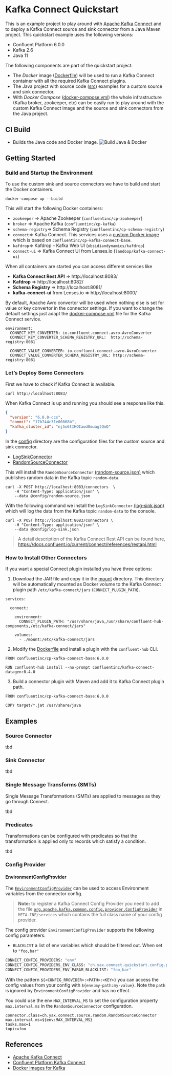 # Kafka Connect Quickstart
This is an example project to play around with [Apache Kafka Connect](https://kafka.apache.org/documentation/#connect) 
and to deploy a Kafka Connect source and sink connector from a Java Maven project. This quickstart example uses the following 
versions:
- Confluent Platform 6.0.0 
- Kafka 2.6
- Java 11

The following components are part of the quickstart project:
- The *Docker* image ([Dockerfile](Dockerfile)) will be used to run a Kafka Connect container 
with all the required Kafka Connect plugins.
- The Java project with source code ([src](src)) examples for a custom source and sink connector.
- With *Docker Compose* ([docker-compose.yml](docker-compose.yml)) the whole infrastructure 
(Kafka broker, zookeeper, etc) can be easily run to play around with the custom Kafka Connect image
and the source and sink connectors from the Java project.

## CI Build
- Builds the Java code and Docker image. ![Build Java & Docker](https://github.com/rueedlinger/kafka-connect-quickstart/workflows/Build%20Java%20&%20Docker/badge.svg)

## Getting Started
### Build and Startup the Environment
To use the custom sink and source connectors we have to build and start the Docker containers. 

```
docker-compose up --build
```

This will start the following Docker containers:
- `zookeeper` => Apache Zookeeper (`confluentinc/cp-zookeeper`)
- `broker` => Apache Kafka (`confluentinc/cp-kafka`)
- `schema-registry`=> Schema Registry (`confluentinc/cp-schema-registry`)
- `connect`=> Kafka Connect. This services uses a [custom Docker image](Dockerfile) which is based on `confluentinc/cp-kafka-connect-base`.
- `kafdrop`=> Kafdrop – Kafka Web UI  (`obsidiandynamics/kafdrop`)
- `connect-ui` => Kafka Connect UI from Lenses.io (`landoop/kafka-connect-ui`)

When all containers are started you can access different services like 
- **Kafka Connect Rest API** => http://localhost:8083/
- **Kafdrop** => http://localhost:8082/
- **Schema Registry** => http://localhost:8081/
- **kafka-connect-ui** from Lenses.io  => http://localhost:8000/


By default, Apache Avro convertor will be used when nothing else is set for value or key convertor in the connector settings. 
If you want to change the default settings just adapt the [docker-compose.yml](docker-compose.yml ) file for the Kafka Connect service.

```
environment:
  CONNECT_KEY_CONVERTER: io.confluent.connect.avro.AvroConverter
  CONNECT_KEY_CONVERTER_SCHEMA_REGISTRY_URL:  http://schema-registry:8081

  CONNECT_VALUE_CONVERTER: io.confluent.connect.avro.AvroConverter
  CONNECT_VALUE_CONVERTER_SCHEMA_REGISTRY_URL: http://schema-registry:8081
```


### Let’s Deploy Some Connectors
First we have to check if Kafka Connect is available.
```
curl http://localhost:8083/
```

When Kafka Connect is up and running you should see a response like this.

```json
{
  "version": "6.0.0-ccs",
  "commit": "17b744c31e00868b",
  "kafka_cluster_id": "nj5o6tIHQIawd0muagtQmQ"
}
```


In the [config](config) directory are the configuration files for the custom source and sink connector. 
- [LogSinkConnector](src/main/java/ch/yax/connect/quickstart/sink)
- [RandomSourceConnector](src/main/java/ch/yax/connect/quickstart/source)


This will install the `RandomSourceConnector` [(random-source.json)](config/random-source.json) 
which publishes random data in the Kafka topic `random-data`.

```
curl -X POST http://localhost:8083/connectors  \
    -H "Content-Type: application/json" \
    --data @config/random-source.json
```


With the following command we install the `LogSinkConnector` [(log-sink.json)](config/log-sink.json) 
which will log the data from the Kafka topic `random-data` to the console.

```
curl -X POST http://localhost:8083/connectors \
    -H "Content-Type: application/json" \
    --data @config/log-sink.json
```

> A detail description of the Kafka Connect Rest API can be found here, https://docs.confluent.io/current/connect/references/restapi.html


### How to Install Other Connectors

If you want a special Connect plugin installed you have three options:

1. Download the JAR file and copy it in the [mount](mount) directory. This directory will be 
automatically mounted as Docker volume to the Kafka Connect plugin path `/etc/kafka-connect/jars` 
(`CONNECT_PLUGIN_PATH`).

```
services:
  
  connect:
   
    environment:
      CONNECT_PLUGIN_PATH: "/usr/share/java,/usr/share/confluent-hub-components,/etc/kafka-connect/jars"
    
    volumes:
      - ./mount:/etc/kafka-connect/jars

```


2. Modify the [Dockerfile](Dockerfile) and install a plugin with the `confluent-hub` CLI.

```
FROM confluentinc/cp-kafka-connect-base:6.0.0

RUN confluent-hub install --no-prompt confluentinc/kafka-connect-datagen:0.4.0
```
> 

3. Build a connector plugin with Maven and add it to Kafka Connect plugin path.
```
FROM confluentinc/cp-kafka-connect-base:6.0.0

COPY target/*.jat /usr/share/java
```

## Examples

### Source Connector
tbd

### Sink Connector
tbd

### Single Message Transforms (SMTs)
Single Message Transformations (SMTs) are applied to messages as they go through Connect.

tbd

### Predicates
Transformations can be configured with predicates so that the transformation is applied only to records which satisfy a condition.

tbd


### Config Provider

#### EnvironmentConfigProvider
The [`EnvironmentConfigProvider`](src/main/java/ch/yax/connect/quickstart/config/provider/EnvironmentConfigProvider.java) can be used to access Environment variables from the connector config.

> **Note:** to register a Kafka Connect Config Provider you need to add the file [`org.apache.kafka.common.config.provider.ConfigProvider`](src/main/resources/META-INF/services)
in `META-INF/services` which contains the full class name of your config provider. 

The config provider `EnvironmentConfigProvider` supports the following config parameters:
- `BLACKLIST` a list of env variables which should be filtered out. When set to `"foo,bar"` 


```bash
CONNECT_CONFIG_PROVIDERS: "env"
CONNECT_CONFIG_PROVIDERS_ENV_CLASS: "ch.yax.connect.quickstart.config.provider.EnvironmentConfigProvider"
CONNECT_CONFIG_PROVIDERS_ENV_PARAM_BLACKLIST: "foo,bar"
```

With the pattern `${<CONFIG_RROVIDER>:<PATH>:<KEY>}` you can access the config values from your
config with `${env:my-path:my-value}`. Note the `path` is ignored by `EnvironmentConfigProvider` and has no effect. 

You could use the env `MAX_INTERVAL_MS` to set the configuration property `max.interval.ms` in the `RandomSourceConnector`
configuration.

```properties
connector.class=ch.yax.connect.source.random.RandomSourceConnector
max.interval.ms=${env:MAX_INTERVAL_MS}
tasks.max=1
topic=foo
```







## References

- [Apache Kafka Connect](https://kafka.apache.org/documentation/#connect)
- [Confluent Platform Kafka Connect](https://docs.confluent.io/current/connect/index.html)
- [Docker images for Kafka](https://github.com/confluentinc/kafka-images)
